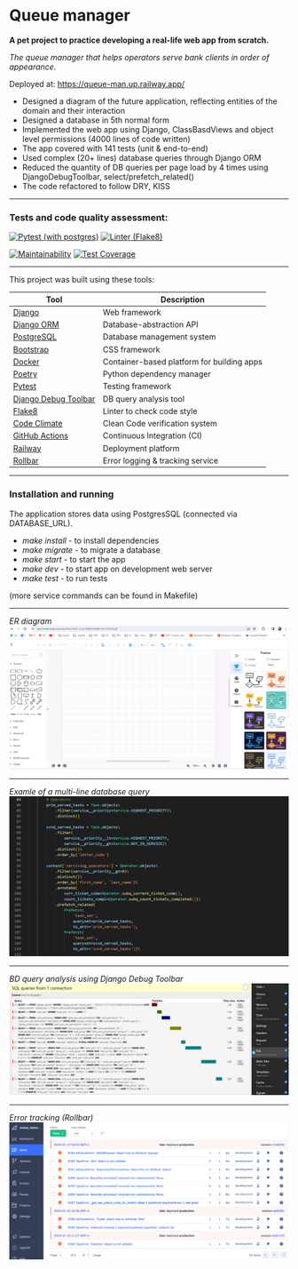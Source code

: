 # Queue manager

**A pet project to practice developing a real-life web app from scratch.**

*The queue manager that helps operators serve bank clients in order of appearance.*

Deployed at: https://queue-man.up.railway.app/

- Designed a diagram of the future application, reflecting entities of the domain and their interaction
- Designed a database in 5th normal form
- Implemented the web app using Django, ClassBasdViews and object level permissions (4000 lines of code written)
- The app covered with 141 tests (unit & end-to-end)
- Used complex (20+ lines) database queries through Django ORM
- Reduced the quantity of DB queries per page load by 4 times using DjangoDebugToolbar, select/prefetch_related()
- The code refactored to follow DRY, KISS


---
### Tests and code quality assessment:
[![Pytest (with postgres)](https://github.com/Andrey-Volkovitskiy/queue-manager/actions/workflows/pytest_with_postgres.yml/badge.svg)](https://github.com/Andrey-Volkovitskiy/queue-manager/actions/workflows/pytest_with_postgres.yml)    [![Linter (Flake8)](https://github.com/Andrey-Volkovitskiy/queue-manager/actions/workflows/flake8_linter.yml/badge.svg)](https://github.com/Andrey-Volkovitskiy/queue-manager/actions/workflows/flake8_linter.yml)

[![Maintainability](https://api.codeclimate.com/v1/badges/44bb226bc3cac3d7dfbd/maintainability)](https://codeclimate.com/github/Andrey-Volkovitskiy/queue-manager/maintainability)    [![Test Coverage](https://api.codeclimate.com/v1/badges/44bb226bc3cac3d7dfbd/test_coverage)](https://codeclimate.com/github/Andrey-Volkovitskiy/queue-manager/test_coverage)


---
This project was built using these tools:

| Tool                                                                        | Description                                             |
|-----------------------------------------------------------------------------|---------------------------------------------------------|
| [Django](https://www.djangoproject.com/)         | Web framework  |
| [Django ORM](https://docs.djangoproject.com/en/4.2/topics/db/)         | Database-abstraction API  |
| [PostgreSQL](https://www.postgresql.org)         | Database management system  |
| [Bootstrap](https://getbootstrap.com/)         | CSS framework  |
| [Docker](https://www.docker.com)       | Container-based platform for building apps  |
| [Poetry](https://poetry.eustace.io/)         | Python dependency manager  |
| [Pytest](https://docs.pytest.org/)               | Testing framework |
| [Django Debug Toolbar](https://django-debug-toolbar.readthedocs.io/)      | DB query analysis tool |
| [Flake8](https://flake8.pycqa.org/)               | Linter to check code style |
| [Code Climate](https://codeclimate.com/)               | Clean Code verification system |
| [GitHub Actions](https://github.com/features/actions)               | Continuous Integration (CI) |
| [Railway](https://railway.app)               | Deployment platform |
| [Rollbar](https://rollbar.com/)               | Error logging & tracking service |


---
### Installation and running
The application stores data using PostgresSQL (connected via DATABASE_URL).

- *make install* - to install dependencies
- *make migrate* - to migrate a database
- *make start* - to start the app
- *make dev* - to start app on development web server
- *make test* - to run tests

(more service commands can be found in Makefile)

---
*ER diagram*
![er diagram](https://github.com/Andrey-Volkovitskiy/queue-manager/blob/main/staticfiles/readme/er_diagram.jpg?raw=true)

---

*Examle of a multi-line database query*
![Multi-line DB query](https://github.com/Andrey-Volkovitskiy/queue-manager/blob/main/staticfiles/readme/comlpex_query.jpg?raw=true)

---

*BD query analysis using Django Debug Toolbar*
![Django Debug Toolbar](https://github.com/Andrey-Volkovitskiy/queue-manager/blob/main/staticfiles/readme/django_debug_toolbar.jpg?raw=true)

---

*Error tracking (Rollbar)*
![Error tracking (Rollbar)](https://github.com/Andrey-Volkovitskiy/queue-manager/blob/main/staticfiles/readme/rollbar.jpg?raw=true)
